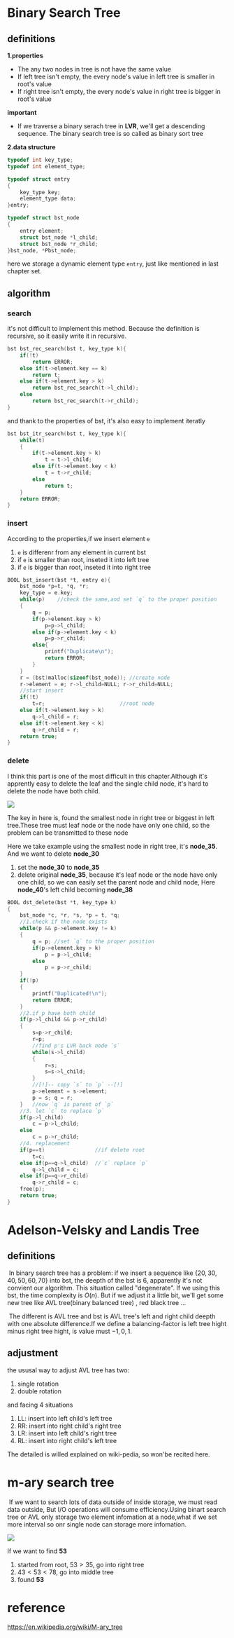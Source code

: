 # Binary Search Tree

## definitions

**1.properties**

- The any two nodes in tree is not have the same value
- If left tree isn't empty, the every node's value in left tree is smaller in root's value
- If right tree isn't empty, the every node's value in right tree is bigger in root's value

**important**

- If we traverse a binary serach tree in **LVR**, we'll get a descending sequence. The binary search tree is so called as binary sort tree

**2.data structure**

```c
typedef int key_type;
typedef int element_type;

typedef struct entry
{
    key_type key;
    element_type data;
}entry;

typedef struct bst_node
{
    entry element;
    struct bst_node *l_child;
    struct bst_node *r_child;
}bst_node, *Pbst_node;
```

here we storage a dynamic element type `entry`, just like mentioned in last chapter set.

## algorithm

### search

it's not difficult to implement this method. Because the definition is recursive, so it easily write it in recursive.

```c
bst bst_rec_search(bst t, key_type k){
    if(!t)
        return ERROR;
    else if(t->element.key == k)
        return t;
    else if(t->element.key > k)
        return bst_rec_search(t->l_child);
    else
        return bst_rec_search(t->r_child);
}
```

and thank to the properties of bst, it's also easy to implement iteratly

```c
bst bst_itr_search(bst t, key_type k){
    while(t)
    {
        if(t->element.key > k)
            t = t->l_child;
        else if(t->element.key < k)
            t = t->r_child;
        else
            return t;
    }
    return ERROR;
}
```

### insert

According to the properties,if we insert element `e`

1. `e` is differenr from any element in current bst
2. if `e` is smaller than root, inseted it into left tree
3. if `e` is bigger than root, inseted it into right tree

```c
BOOL bst_insert(bst *t, entry e){
    bst_node *p=t, *q, *r;
    key_type = e.key;
    while(p)    //check the same,and set `q` to the proper position
    {
        q = p;
        if(p->element.key > k)
            p=p->l_child;
        else if(p->element.key < k)
            p=p->r_child;
        else{
            printf("Duplicate\n");
            return ERROR;
        }
    }
    r = (bst)malloc(sizeof(bst_node)); //create node
    r->element = e; r->l_child=NULL; r->r_child=NULL;
    //start insert
    if(!t)
        t=r;                        //root node
    else if(t->element.key > k)
        q->l_child = r;
    else if(t->element.key < k)
        q->r_child = r;
    return true;
}
```

### delete

I think this part is one of the most difficult in this chapter.Although it's apprently easy to delete the leaf and the single child node, it's hard to delete the node have both child.

![](../imgs/7-bst1.jpg)

The key in here is, found the smallest node in right tree or biggest in left tree.These tree must leaf node or the node have only one child, so the problem can be transmitted to these node

Here we take example using the smallest node in right tree, it's **node_35**. And we want to delete **node_30**

1. set the **node_30** to **node_35**
2. delete original **node_35**, because it's  leaf node or the node have only one child, so we can easily set the parent node and child node, Here **node_40**'s left child becoming **node_38**

```c
BOOL dst_delete(bst *t, key_type k)
{
    bst_node *c, *r, *s, *p = t, *q;
    //1.check if the node exists
    while(p && p->element.key != k)
    {
        q = p; //set `q` to the proper position
        if(p->element.key > k)
            p = p->l_child;
        else
            p = p->r_child;
    }
    if(!p)
    {
        printf("Duplicated!\n");
        return ERROR;
    }
    //2.if p have both child
    if(p->l_child && p->r_child)
    {
        s=p->r_child;
        r=p;
        //find p's LVR back node `s`
        while(s->l_child)
        {
            r=s;
            s=s->l_child;
        }
        //[!]-- copy `s` to `p` --[!]
        p->element = s->element;
        p = s; q = r;
    }   //now `q` is parent of `p`
    //3. let `c` to replace `p`
    if(p->l_child)
        c = p->l_child;
    else
        c = p->r_child;
    //4. replacement
    if(p==t)                //if delete root
        t=c;
    else if(p==q->l_child)  //`c` replace `p`
        q->l_child = c;
    else if(p==q->r_child)
        q->r_child = c;
    free(p);
    return true;   
}
```

# Adelson-Velsky and Landis Tree

## definitions

​	In binary search tree has a problem: if we insert a sequence like $\{20,30,40,50,60,70\}$ into bst, the deepth of the bst is $6$, apparently it's not convient our algorithm. This situation called "degenerate". If we using this bst, the time complexity is $O(n)$. But if we adjust it a little bit, we'll get some new tree like AVL tree(binary balanced tree) , red black tree ...

​	The different is AVL tree and bst is AVL tree's left and right child deepth with one absolute difference.If we define a balancing-factor is left tree hight minus right tree hight, is value must $-1,0,1$.

## adjustment

the ususal way to adjust AVL tree has two:

1. single rotation
2. double rotation

and facing 4 situations

1. LL: insert into left child's left tree
2. RR: insert into right child's right tree
3. LR: insert into left child's right tree
4. RL: insert into right child's left tree

The detailed is willed explained on wiki-pedia, so won'be recited here.

# m-ary search tree

​	If we want to search lots of data outside of inside storage, we must read data outside, But I/O operations will consume efficiency.Using binart search tree or AVL only storage two element infomation at a node,what if we set more interval so onr single node can storage more infomation.

![](../imgs/7-bst2.jpg)

If we want to find **53** 

1. started from root, $53 \gt 35$, go into right tree
2. $43 \lt 53 \lt 78$, go into middle tree
3. found  **53**



# reference 

https://en.wikipedia.org/wiki/M-ary_tree

